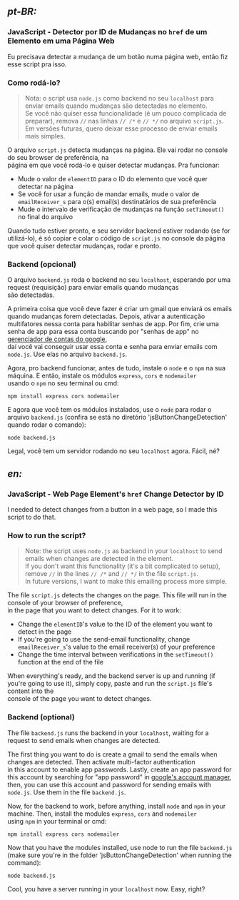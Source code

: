 ## *pt-BR:*
### JavaScript - Detector por ID de Mudanças no `href` de um Elemento em uma Página Web

Eu precisava detectar a mudança de um botão numa página web, então fiz esse script pra isso.

### Como rodá-lo?

> Nota: o script usa `node.js` como backend no seu `localhost` para enviar emails quando mudanças são detectadas no elemento.  
> Se você não quiser essa funcionalidade (é um pouco complicada de preparar), remova `//` nas linhas `// /*` e `// */` no arquivo `script.js`.  
> Em versões futuras, quero deixar esse processo de enviar emails mais simples.

O arquivo `script.js` detecta mudanças na página. Ele vai rodar no console do seu browser de preferência, na  
página em que você rodá-lo e quiser detectar mudanças. Pra funcionar:

- Mude o valor de `elementID` para o ID do elemento que você quer detectar na página
- Se você for usar a função de mandar emails, mude o valor de `emailReceiver_s` para o(s) email(s) destinatários de sua preferência  
- Mude o intervalo de verificação de mudanças na função `setTimeout()` no final do arquivo

Quando tudo estiver pronto, e seu servidor backend estiver rodando (se for utilizá-lo), é só copiar e colar o código de `script.js` no console da página  
que você quiser detectar mudanças, rodar e pronto.

### Backend (opcional)

O arquivo `backend.js` roda o backend no seu `localhost`, esperando por uma request (requisição) para enviar emails quando mudanças  
são detectadas.

A primeira coisa que você deve fazer é criar um gmail que enviará os emails quando mudanças forem detectadas. Depois, ativar a autenticação  
multifatores nessa conta para habilitar senhas de app. Por fim, crie uma senha de app para essa conta buscando por "senhas de app" no [gerenciador de contas do google](https://myaccount.google.com),  
daí você vai conseguir usar essa conta e senha para enviar emails com `node.js`. Use elas no arquivo `backend.js`.

Agora, pro backend funcionar, antes de tudo, instale o `node` e o `npm` na sua máquina. E então, instale os módulos `express`, `cors` e `nodemailer`  
usando o `npm` no seu terminal ou cmd:

    npm install express cors nodemailer

E agora que você tem os módulos instalados, use o `node` para rodar o arquivo `backend.js` (confira se está no diretório 'jsButtonChangeDetection' quando rodar o comando):

    node backend.js

Legal, você tem um servidor rodando no seu `localhost` agora. Fácil, né?

## *en:*
### JavaScript - Web Page Element's `href` Change Detector by ID

I needed to detect changes from a button in a web page, so I made this script to do that.

### How to run the script?

> Note: the script uses `node.js` as backend in your `localhost` to send emails when changes are detected in the element.  
> If you don't want this functionality (it's a bit complicated to setup), remove `//` in the lines `// /*` and `// */` in the file `script.js`.  
> In future versions, I want to make this emailing process more simple.

The file `script.js` detects the changes on the page. This file will run in the console of your browser of preference,  
in the page that you want to detect changes. For it to work:

- Change the `elementID`'s value to the ID of the element you want to detect in the page
- If you're going to use the send-email functionality, change `emailReceiver_s`'s value to the email receiver(s) of your preference
- Change the time interval between verifications in the `setTimeout()` function at the end of the file

When everything's ready, and the backend server is up and running (if you're going to use it), simply copy, paste and run the `script.js` file's content into the  
console of the page you want to detect changes.

### Backend (optional)

The file `backend.js` runs the backend in your `localhost`, waiting for a request to send emails when changes are detected.  

The first thing you want to do is create a gmail to send the emails when changes are detected. Then activate multi-factor authentication  
in this account to enable app passwords. Lastly, create an app password for this account by searching for "app password" in [google's account manager](https://myaccount.google.com),  
then, you can use this account and password for sending emails with `node.js`. Use them in the file `backend.js`.

Now, for the backend to work, before anything, install `node` and `npm` in your machine. Then, install the modules `express`, `cors` and `nodemailer`  
using `npm` in your terminal or cmd:  

    npm install express cors nodemailer  

Now that you have the modules installed, use node to run the file `backend.js` (make sure you're in the folder 'jsButtonChangeDetection' when running the command):  

    node backend.js  

Cool, you have a server running in your `localhost` now. Easy, right?